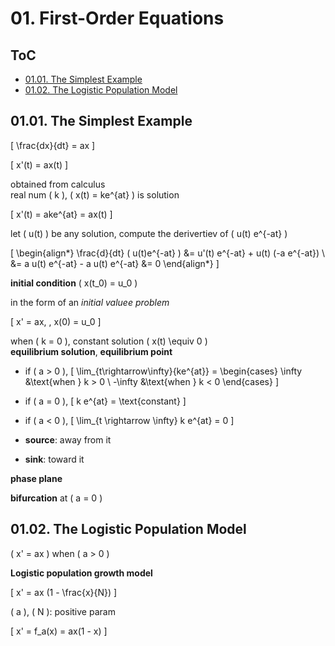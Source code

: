 <!--
Filename: 	note.md
Project: 	/Users/shume/Developer/DEDSIC/01
Author: 	shumez <https://github.com/shumez>
Created: 	2019-04-30 16:42:8
Modified: 	2019-04-30 20:55:36
-----
Copyright (c) 2019 shumez
-->

# 01. First-Order Equations

## ToC

* [01.01. The Simplest Example](#0101_the_simplest_example)
* [01.02. The Logistic Population Model](#0102_the_logistic_population_model)



## 01.01. The Simplest Example

\[ \frac{dx}{dt} = ax \]

\[ x'(t) = ax(t) \]

obtained from calculus  
real num \( k \), \( x(t) = ke^{at} \) is solution

\[ x'(t) = ake^{at} = ax(t) \]

let \( u(t) \) be any solution, compute the derivertiev of \( u(t) e^{-at} \)

\[ 
    \begin{align*}
        \frac{d}{dt} ( u(t)e^{-at} ) 
        &= u'(t) e^{-at} + u(t) (-a e^{-at}) \\
        &= a u(t) e^{-at} - a u(t) e^{-at} &= 0
    \end{align*}
\]

**initial condition** \( x(t_0) = u_0 \)

in the form of an *initial valuee problem*

\[ x' = ax, \, x(0) = u_0 \]

when \( k = 0 \), constant solution \( x(t) \equiv 0 \)  
**equilibrium solution**, **equilibrium point**

* if \( a > 0 \), 
    \[ 
        \lim_{t\rightarrow\infty}{ke^{at}} = 
        \begin{cases} 
            \infty &\text{when } k > 0 \\ 
            -\infty &\text{when } k < 0 
        \end{cases} 
    \]
* if \( a = 0 \), 
    \[ k e^{at} = \text{constant} \]
* if \( a < 0 \),
    \[ \lim_{t \rightarrow \infty} k e^{at} = 0 \]

* **source**: away from it
* **sink**: toward it

**phase plane**

**bifurcation** at \( a = 0 \)


## 01.02. The Logistic Population Model

\( x' = ax \) when \( a > 0 \)

**Logistic population growth model**

\[ x' = ax (1 - \frac{x}{N}) \]

\( a \), \( N \): positive param

\[ x' = f_a(x) = ax(1 - x) \]


##

<!-- ref -->

<!-- fig -->

<!-- <style type="text/css">
	img{width: 51%; float: right;}
</style> -->